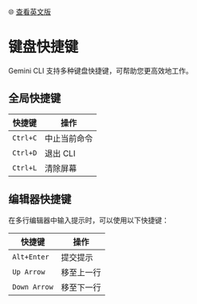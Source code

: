 🌐 [查看英文版](../../../docs/keyboard-shortcuts.md)

# 键盘快捷键

Gemini CLI 支持多种键盘快捷键，可帮助您更高效地工作。

## 全局快捷键

| 快捷键 | 操作 |
| --- | --- |
| `Ctrl+C` | 中止当前命令 |
| `Ctrl+D` | 退出 CLI |
| `Ctrl+L` | 清除屏幕 |

## 编辑器快捷键

在多行编辑器中输入提示时，可以使用以下快捷键：

| 快捷键 | 操作 |
| --- | --- |
| `Alt+Enter` | 提交提示 |
| `Up Arrow` | 移至上一行 |
| `Down Arrow` | 移至下一行 |